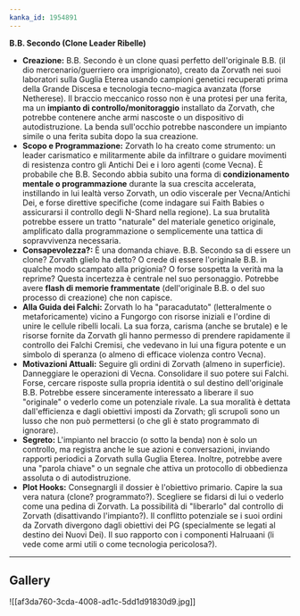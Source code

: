 ```yaml
---
kanka_id: 1954891
---
```


**B.B. Secondo (Clone Leader Ribelle)**

* **Creazione:**
  B.B. Secondo è un clone quasi perfetto dell'originale B.B. (il dio
  mercenario/guerriero ora imprigionato), creato da Zorvath nei suoi
  laboratori sulla Guglia Eterea usando campioni genetici recuperati prima
  della Grande Discesa e tecnologia tecno-magica avanzata (forse
  Netherese). Il braccio meccanico rosso non è una protesi per una ferita,
  ma un **impianto di controllo/monitoraggio**
  installato da Zorvath, che potrebbe contenere anche armi nascoste o un
  dispositivo di autodistruzione. La benda sull'occhio potrebbe nascondere
  un impianto simile o una ferita subita dopo la sua creazione.
* **Scopo e Programmazione:**
  Zorvath lo ha creato come strumento: un leader carismatico e
  militarmente abile da infiltrare o guidare movimenti di resistenza
  contro gli Antichi Dei e i loro agenti (come Vecna). È probabile che
  B.B. Secondo abbia subito una forma di **condizionamento mentale o programmazione**
  durante la sua crescita accelerata, instillando in lui lealtà verso
  Zorvath, un odio viscerale per Vecna/Antichi Dei, e forse direttive
  specifiche (come indagare sui Faith Babies o assicurarsi il controllo
  degli N-Shard nella regione). La sua brutalità potrebbe essere un tratto
  "naturale" del materiale genetico originale, amplificato dalla
  programmazione o semplicemente una tattica di sopravvivenza necessaria.
* **Consapevolezza?:** È una domanda chiave. B.B. Secondo sa
  di essere un clone? Zorvath glielo ha detto? O crede di essere
  l'originale B.B. in qualche modo scampato alla prigionia? O forse
  sospetta la verità ma la reprime? Questa incertezza è centrale nel suo
  personaggio. Potrebbe avere **flash di memorie frammentate** (dell'originale B.B. o del suo processo di creazione) che non capisce.
* **Alla Guida dei Falchi:**
  Zorvath lo ha "paracadutato" (letteralmente o metaforicamente) vicino a
  Fungorgo con risorse iniziali e l'ordine di unire le cellule ribelli
  locali. La sua forza, carisma (anche se brutale) e le risorse fornite da
  Zorvath gli hanno permesso di prendere rapidamente il controllo dei
  Falchi Cremisi, che vedevano in lui una figura potente e un simbolo di
  speranza (o almeno di efficace violenza contro Vecna).
* **Motivazioni Attuali:**
  Seguire gli ordini di Zorvath (almeno in superficie). Danneggiare le
  operazioni di Vecna. Consolidare il suo potere sui Falchi. Forse,
  cercare risposte sulla propria identità o sul destino dell'originale
  B.B. Potrebbe essere sinceramente interessato a liberare il suo
  "originale" o vederlo come un potenziale rivale. La sua moralità è
  dettata dall'efficienza e dagli obiettivi imposti da Zorvath; gli
  scrupoli sono un lusso che non può permettersi (o che gli è stato
  programmato di ignorare).
* **Segreto:**
  L'impianto nel braccio (o sotto la benda) non è solo un controllo, ma
  registra anche le sue azioni e conversazioni, inviando rapporti
  periodici a Zorvath sulla Guglia Eterea. Inoltre, potrebbe avere una
  "parola chiave" o un segnale che attiva un protocollo di obbedienza
  assoluta o di autodistruzione.
* **Plot Hooks:**
  Consegnargli il dossier è l'obiettivo primario. Capire la sua vera
  natura (clone? programmato?). Scegliere se fidarsi di lui o vederlo come
  una pedina di Zorvath. La possibilità di "liberarlo" dal controllo di
  Zorvath (disattivando l'impianto?). Il conflitto potenziale se i suoi
  ordini da Zorvath divergono dagli obiettivi dei PG (specialmente se
  legati al destino dei Nuovi Dei). Il suo rapporto con i componenti
  Halruaani (li vede come armi utili o come tecnologia pericolosa?).

***
## Gallery
![[af3da760-3cda-4008-ad1c-5dd1d91830d9.jpg]]